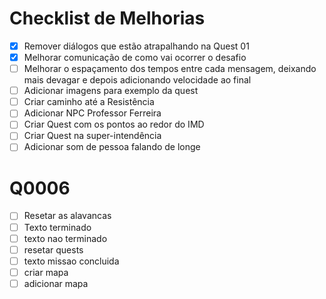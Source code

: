 # Checklist de Melhorias

- [x] Remover diálogos que estão atrapalhando na Quest 01
- [x] Melhorar comunicação de como vai ocorrer o desafio
- [ ] Melhorar o espaçamento dos tempos entre cada mensagem, deixando mais devagar e depois adicionando velocidade ao final
- [ ] Adicionar imagens para exemplo da quest
- [ ] Criar caminho até a Resistência
- [ ] Adicionar NPC Professor Ferreira
- [ ] Criar Quest com os pontos ao redor do IMD
- [ ] Criar Quest na super-intendência
- [ ] Adicionar som de pessoa falando de longe

# Q0006

- [ ] Resetar as alavancas
- [ ] Texto terminado
- [ ] texto nao terminado
- [ ] resetar quests
- [ ] texto missao concluida
- [ ] criar mapa
- [ ] adicionar mapa
